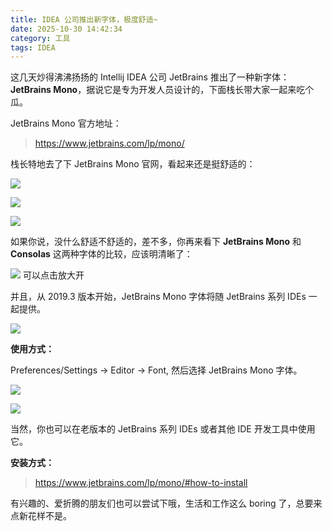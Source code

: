 ```yaml
---
title: IDEA 公司推出新字体，极度舒适~
date: 2025-10-30 14:42:34
category: 工具
tags: IDEA
---
```


这几天炒得沸沸扬扬的 Intellij IDEA 公司 JetBrains 推出了一种新字体：**JetBrains Mono**，据说它是专为开发人员设计的，下面栈长带大家一起来吃个瓜。

JetBrains Mono 官方地址：

> https://www.jetbrains.com/lp/mono/

栈长特地去了下 JetBrains Mono 官网，看起来还是挺舒适的：

![](http://img.javastack.cn/20200120214410.png)

![](http://img.javastack.cn/20200120214618.png)

![](http://img.javastack.cn/20200120214720.png)

如果你说，没什么舒适不舒适的，差不多，你再来看下 **JetBrains Mono** 和 **Consolas** 这两种字体的比较，应该明清晰了：

![](http://img.javastack.cn/20200120215003.png)
可以点击放大开

并且，从 2019.3 版本开始，JetBrains Mono 字体将随 JetBrains 系列 IDEs 一起提供。

![](http://img.javastack.cn/20200120214751.png)


**使用方式：**

Preferences/Settings → Editor → Font, 然后选择 JetBrains Mono 字体。

![](http://img.javastack.cn/20200120222659.png)

![](http://img.javastack.cn/20200120222919.png)

当然，你也可以在老版本的 JetBrains 系列 IDEs 或者其他 IDE 开发工具中使用它。

**安装方式：**

> https://www.jetbrains.com/lp/mono/#how-to-install

有兴趣的、爱折腾的朋友们也可以尝试下哦，生活和工作这么 boring 了，总要来点新花样不是。

